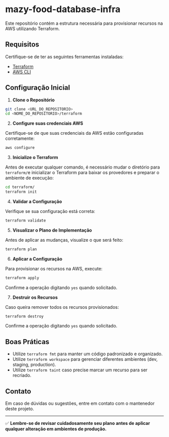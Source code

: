 # mazy-food-database-infra

Este repositório contém a estrutura necessária para provisionar recursos na AWS utilizando Terraform.

## Requisitos

Certifique-se de ter as seguintes ferramentas instaladas:

- [Terraform](https://developer.hashicorp.com/terraform/downloads)
- [AWS CLI](https://aws.amazon.com/cli/)

## Configuração Inicial

1. **Clone o Repositório**

```bash
git clone <URL_DO_REPOSITORIO>
cd <NOME_DO_REPOSITORIO>/terraform
```

2. **Configure suas credenciais AWS**

Certifique-se de que suas credenciais da AWS estão configuradas corretamente:

```bash
aws configure
```

3. **Inicialize o Terraform**

Antes de executar qualquer comando, é necessário mudar o diretório para `terraform/`e inicializar o Terraform para baixar os provedores e preparar o ambiente de execução:

```bash
cd terraform/
terraform init
```

4. **Validar a Configuração**

Verifique se sua configuração está correta:

```bash
terraform validate
```

5. **Visualizar o Plano de Implementação**

Antes de aplicar as mudanças, visualize o que será feito:

```bash
terraform plan
```

6. **Aplicar a Configuração**

Para provisionar os recursos na AWS, execute:

```bash
terraform apply
```

Confirme a operação digitando `yes` quando solicitado.

7. **Destruir os Recursos**

Caso queira remover todos os recursos provisionados:

```bash
terraform destroy
```

Confirme a operação digitando `yes` quando solicitado.


## Boas Práticas
- Utilize `terraform fmt` para manter um código padronizado e organizado.
- Utilize `terraform workspace` para gerenciar diferentes ambientes (dev, staging, production).
- Utilize `terraform taint` caso precise marcar um recurso para ser recriado.

## Contato
Em caso de dúvidas ou sugestões, entre em contato com o mantenedor deste projeto.

---

✅ **Lembre-se de revisar cuidadosamente seu plano antes de aplicar qualquer alteração em ambientes de produção.**
